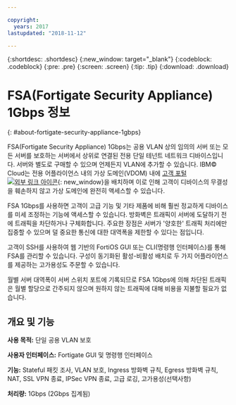 ```yaml
---

copyright:
  years: 2017
lastupdated: "2018-11-12"

---
```


{:shortdesc: .shortdesc}
{:new_window: target="_blank"}
{:codeblock: .codeblock}
{:pre: .pre}
{:screen: .screen}
{:tip: .tip}
{:download: .download}

# FSA(Fortigate Security Appliance) 1Gbps 정보
{: #about-fortigate-security-appliance-1gbps}

FSA(Fortigate Security Appliance) 1Gbps는 공용 VLAN 상의 임의의 서버 또는 모든 서버를 보호하는 서버에서 상위로 연결된 전용 단일 테넌트 네트워크 디바이스입니다. 서버와 별도로 구매할 수 있으며 언제든지 VLAN에 추가할 수 있습니다.  IBM© Cloud는 전용 어플라이언스 내의 가상 도메인(VDOM) 내에 [고객 포털 ![외부 링크 아이콘](../../icons/launch-glyph.svg "외부 링크 아이콘")](http://www.fortinet.com/sites/default/files/productdatasheets/FortiGate-300C.pdf){: new_window}을 배치하며 이로 인해 고객이 디바이스의 무결성을 훼손하지 않고 가상 도메인에 완전히 액세스할 수 있습니다. 

FSA 1Gbps를 사용하면 고객이 고급 기능 및 기타 제품에 비해 훨씬 정교하게 디바이스를 미세 조정하는 기능에 액세스할 수 있습니다. 방화벽은 트래픽이 서버에 도달하기 전에 트래픽을 차단하거나 구체화합니다. 주요한 장점은 서버가 '양호한' 트래픽 처리에만 집중할 수 있으며 덜 중요한 통신에 대한 대역폭을 제한할 수 있다는 점입니다. 

고객이 SSH를 사용하여 웹 기반의 FortiOS GUI 또는 CLI(명령행 인터페이스)를 통해 FSA를 관리할 수 있습니다. 구성이 동기화된 활성-비활성 배치로 두 가지 어플라이언스를 제공하는 고가용성도 주문할 수 있습니다.

월별 서버 대역폭이 서버 스위치 포트에 기록되므로 FSA 1Gbps에 의해 차단된 트래픽은 월별 할당으로 간주되지 않으며 원하지 않는 트래픽에 대해 비용을 지불할 필요가 없습니다.

## 개요 및 기능

**사용 목적:** 단일 공용 VLAN 보호

**사용자 인터페이스:** Fortigate GUI 및 명령행 인터페이스

**기능:** Stateful 패킷 조사, VLAN 보호, Ingress 방화벽 규칙, Egress 방화벽 규칙, NAT, SSL VPN 종료, IPSec VPN 종료, 고급 로깅, 고가용성(선택사항)

**처리량:** 1Gbps (2Gbps 집계됨)
